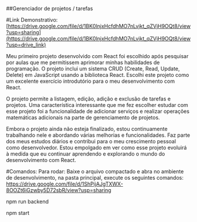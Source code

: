##Gerenciador de projetos / tarefas

#Link Demonstrativo: [https://drive.google.com/file/d/1BK0lnjxHcfdhMO7nLvjkt_qZVjH9OQt8/view?usp=sharing](https://drive.google.com/file/d/1BK0lnjxHcfdhMO7nLvjkt_qZVjH9OQt8/view?usp=drive_link)

Meu primeiro projeto desenvolvido com React foi escolhido após pesquisar por aulas que me permitissem aprimorar minhas habilidades de programação. O projeto inclui um sistema CRUD (Create, Read, Update, Delete) em JavaScript usando a biblioteca React. Escolhi este projeto como um excelente exercício introdutório para o meu desenvolvimento com React.

O projeto permite a listagem, edição, adição e exclusão de tarefas e projetos. Uma característica interessante que me fez escolher estudar com esse projeto foi a funcionalidade  de adicionar serviços e realizar operações matemáticas adicionais na parte de gerenciamento de projetos.

Embora o projeto ainda não esteja finalizado, estou continuamente trabalhando nele e abordando várias melhorias e funcionalidades. Faz parte dos meus estudos diários e contribui para o meu crescimento pessoal como desenvolvedor. Estou empolgado em ver como esse projeto evoluirá à medida que eu continuar aprendendo e explorando o mundo do desenvolvimento com React.

#Comandos:
Para rodar:  Baixe o arquivo compactado e abra no ambiente de desenvolvimento, na pasta principal, execute os seguintes comandos:
https://drive.google.com/file/d/1ShPijAJgTXWX-8OOZt6iGzwby5D72sbR/view?usp=sharing


npm run backend

npm start
